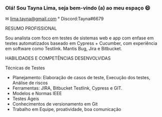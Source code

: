 ### Olá! Sou Tayna Lima, seja bem-vindo (a) ao meu espaço 😄 

✉ lima.tayna@gmail.com
° Discord:Tayna#6679

RESUMO PROFISSIONAL

Sou analista com foco em testes de sistemas web e app com enfase em testes automatizados baseado em Cypress + Cucumber, com experiência em software como Testlink. Mantis Bug, Jira e Bitbucket.


HABILIDADES E COMPETÊNCIAS DESENVOLVIDAS

Técnicas de Testes 
- Planejamento: Elaboração de casos de teste, Execução dos testes, Análise de riscos
- Ferramentas: JIRA, Bitbucket Testlink, Cypress e GIT.
- Modelos e Normas IEEE
- Testes Ágeis
- Conhecimentos de versionamento em Git
- Trabalho em Equipe, proatividade, boa comunicação


<!--
**limatayna/limatayna** is a ✨ _special_ ✨ repository because its `README.md` (this file) appears on your GitHub profile.

Here are some ideas to get you started:

- 🔭 I’m currently working on ...
- 🌱 I’m currently learning ...
- 👯 I’m looking to collaborate on ...
- 🤔 I’m looking for help with ...
- 💬 Ask me about ...
- 📫 How to reach me: ...
- 😄 Pronouns: ...
- ⚡ Fun fact: ...
-->
